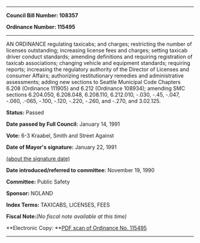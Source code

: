 

********

**Council Bill Number: 108357**
   
**Ordinance Number: 115495**
********

 AN ORDINANCE regulating taxicabs; and charges; restricting the number of licenses outstanding; increasing license fees and charges; setting taxicab driver conduct standards; amending definitions and requiring registration of taxicab associations; changing vehicle and equipment standards; requiring reports; increasing the regulatory authority of the Director of Licenses and consumer Affairs; authorizing restitutionary remedies and administrative assessments; adding new sections to Seattle Municipal Code Chapters 6.208 (Ordinance 111905) and 6.212 (Ordinance 108934); amending SMC sections 6.204.050, 6.208.048, 6.208.110, 6.212.010, -.030, -.45, -.047, -.060, .-065, -.100, -.120, -.220, -.260, and -.270, and 3.02.125.

**Status:** Passed
   
**Date passed by Full Council:** January 14, 1991
   
**Vote:** 6-3 Kraabel, Smith and Street Against
   
**Date of Mayor's signature:** January 22, 1991
   
[(about the signature date)](/~public/approvaldate.htm)
   
   
   
**Date introduced/referred to committee:** November 19, 1990
   
**Committee:** Public Safety
   
**Sponsor:** NOLAND
   
   
**Index Terms:** TAXICABS, LICENSES, FEES

**Fiscal Note:**_(No fiscal note available at this time)_

**Electronic Copy: **[PDF scan of Ordinance No. 115495](/~archives/Ordinances/Ord_115495.pdf)

********

